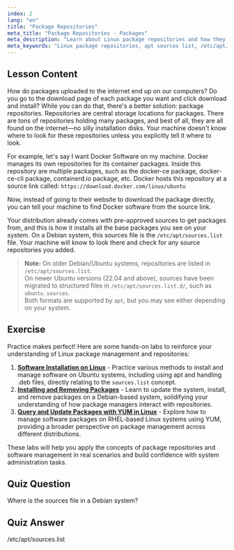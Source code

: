 ```yaml
---
index: 2
lang: "en"
title: "Package Repositories"
meta_title: "Package Repositories - Packages"
meta_description: "Learn about Linux package repositories and how they manage software. Discover how to find and add package sources like /etc/apt/sources.list for easy installation."
meta_keywords: "Linux package repositories, apt sources list, /etc/apt/sources.list, Linux packages, beginner Linux, Linux tutorial, package management"
---
```


## Lesson Content

How do packages uploaded to the internet end up on our computers? Do you go to the download page of each package you want and click download and install? While you can do that, there's a better solution: package repositories. Repositories are central storage locations for packages. There are tons of repositories holding many packages, and best of all, they are all found on the internet—no silly installation disks. Your machine doesn't know where to look for these repositories unless you explicitly tell it where to look.

For example, let's say I want Docker Software on my machine. Docker manages its own repositories for its container packages. Inside this repository are multiple packages, such as the docker-ce package, docker-ce-cli package, containerd.io package, etc. Docker hosts this repository at a source link called: `https://download.docker.com/linux/ubuntu`

Now, instead of going to their website to download the package directly, you can tell your machine to find Docker software from the source link.

Your distribution already comes with pre-approved sources to get packages from, and this is how it installs all the base packages you see on your system. On a Debian system, this sources file is the `/etc/apt/sources.list` file. Your machine will know to look there and check for any source repositories you added.

> **Note:** On older Debian/Ubuntu systems, repositories are listed in `/etc/apt/sources.list`.  
> On newer Ubuntu versions (22.04 and above), sources have been migrated to structured files in `/etc/apt/sources.list.d/`, such as `ubuntu.sources`.  
> Both formats are supported by `apt`, but you may see either depending on your system.



## Exercise

Practice makes perfect! Here are some hands-on labs to reinforce your understanding of Linux package management and repositories:

1. **[Software Installation on Linux](https://labex.io/labs/linux-software-installation-on-linux-18005)** - Practice various methods to install and manage software on Ubuntu systems, including using apt and handling .deb files, directly relating to the `sources.list` concept.
2. **[Installing and Removing Packages](https://labex.io/labs/linux-installing-and-removing-packages-385380)** - Learn to update the system, install, and remove packages on a Debian-based system, solidifying your understanding of how package managers interact with repositories.
3. **[Query and Update Packages with YUM in Linux](https://labex.io/labs/rhel-query-and-update-packages-with-yum-in-linux-590869)** - Explore how to manage software packages on RHEL-based Linux systems using YUM, providing a broader perspective on package management across different distributions.

These labs will help you apply the concepts of package repositories and software management in real scenarios and build confidence with system administration tasks.

## Quiz Question

Where is the sources file in a Debian system?

## Quiz Answer

/etc/apt/sources.list
